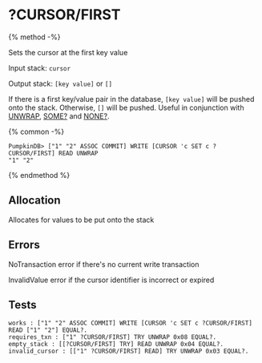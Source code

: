 # ?CURSOR/FIRST

{% method -%}

Sets the cursor at the first key value

Input stack: `cursor`

Output stack: `[key value]` or `[]`

If there is a first key/value pair in the database, `[key value]` will be pushed onto the stack.
Otherwise, `[]` will be pushed. Useful in conjunction with [UNWRAP](../UNWRAP.md),
[SOME?](../SOMEQ.md) and [NONE?](../NONEQ.md).

{% common -%}

```
PumpkinDB> ["1" "2" ASSOC COMMIT] WRITE [CURSOR 'c SET c ?CURSOR/FIRST] READ UNWRAP
"1" "2"
```

{% endmethod %}

## Allocation

Allocates for values to be put onto the stack

## Errors

NoTransaction error if there's no current write transaction

InvalidValue error if the cursor identifier is incorrect or expired

## Tests

```test
works : ["1" "2" ASSOC COMMIT] WRITE [CURSOR 'c SET c ?CURSOR/FIRST] READ ["1" "2"] EQUAL?.
requires_txn : ["1" ?CURSOR/FIRST] TRY UNWRAP 0x08 EQUAL?.
empty_stack : [[?CURSOR/FIRST] TRY] READ UNWRAP 0x04 EQUAL?.
invalid_cursor : [["1" ?CURSOR/FIRST] READ] TRY UNWRAP 0x03 EQUAL?.
```
